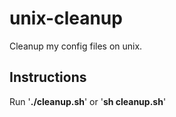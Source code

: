 # unix-cleanup
Cleanup my config files on unix.

<h2>Instructions</h2>
<p>Run '<b>./cleanup.sh</b>' or '<b>sh cleanup.sh</b>'
